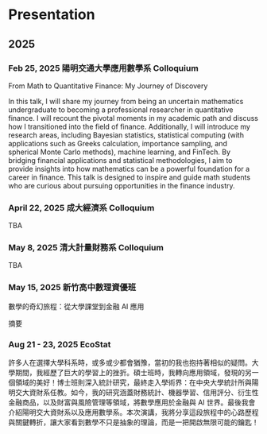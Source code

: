 # Presentation


## 2025


### Feb 25, 2025 陽明交通大學應用數學系 Colloquium

From Math to Quantitative Finance: My Journey of Discovery

In this talk, I will share my journey from being an uncertain mathematics undergraduate to becoming a professional researcher in quantitative finance. I will recount the pivotal moments in my academic path and discuss how I transitioned into the field of finance. Additionally, I will introduce my research areas, including Bayesian statistics, statistical computing (with applications such as Greeks calculation, importance sampling, and spherical Monte Carlo methods), machine learning, and FinTech. By bridging financial applications and statistical methodologies, I aim to provide insights into how mathematics can be a powerful foundation for a career in finance. This talk is designed to inspire and guide math students who are curious about pursuing opportunities in the finance industry.


### April 22, 2025 成大經濟系 Colloquium

TBA

### May 8, 2025 清大計量財務系 Colloquium 

TBA

### May 15, 2025 新竹高中數理資優班 

數學的奇幻旅程：從大學課堂到金融 AI 應用

摘要


### Aug 21 - 23, 2025 EcoStat


許多人在選擇大學科系時，或多或少都會猶豫，當初的我也抱持著相似的疑問。大學期間，我經歷了巨大的學習上的挫折。碩士班時，我轉向應用領域，發現的另一個領域的美好！博士班則深入統計研究，最終走入學術界：在中央大學統計所與陽明交大資財系任教。如今，我的研究涵蓋財務統計、機器學習、信用評分、衍生性金融商品，以及財富與風險管理等領域，將數學應用於金融與 AI 世界。最後我會介紹陽明交大資財系以及應用數學系。本次演講，我將分享這段旅程中的心路歷程與關鍵轉折，讓大家看到數學不只是抽象的理論，而是一把開啟無限可能的鑰匙！
